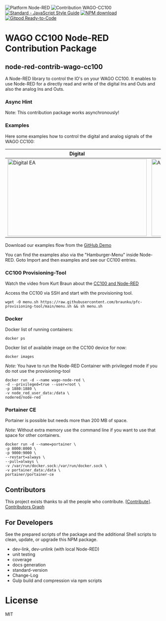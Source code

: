 ![Platform Node-RED](http://b.repl.ca/v1/Platform-Node--RED-red.png)
![Contribution WAGO-CC100](http://b.repl.ca/v1/Contribution-WAGO--CC100-orange.png)
[![Standard - JavaScript Style Guide](https://img.shields.io/badge/code%20style-standard-brightgreen.svg)](http://standardjs.com/)
[![NPM download](https://img.shields.io/npm/dm/node-red-contrib-wago-cc100.svg)](http://www.npm-stats.com/~packages/node-red-contrib-wago-cc100)
[![Gitpod Ready-to-Code](https://img.shields.io/badge/Gitpod-ready--to--code-blue?logo=gitpod)](https://gitpod.io/#https://github.com/Helmut-Saal/CC100-Node-Red)

# WAGO CC100 Node-RED Contribution Package

## node-red-contrib-wago-cc100

A Node-RED library to control the IO's on your WAGO CC100.
It enables to use Node-RED for a directly read and write 
of the digital Ins and Outs and also the analog Ins and Outs.

### Async Hint

Note: This contribution package works asynchronously!

### Examples

Here some examples how to control the digital and analog signals of the WAGO CC100:

| Digital                                                                                                                                  | Analog |
|------------------------------------------------------------------------------------------------------------------------------------------| --- |
| <img src="https://github.com/Helmut-Saal/CC100-Node-Red/blob/master/Digital.png?raw=true" alt="Digital EA" height="250px" width="450px"> | <img src="https://github.com/Helmut-Saal/CC100-Node-Red/blob/master/Analog.png?raw=true" alt="Analog EA" height="250px" width="450px"> |


Download our examples flow from the [GitHub Demo](https://github.com/Helmut-Saal/CC100-Node-Red/blob/master/examples/)

You can find the examples also via the "Hamburger-Menu" inside Node-RED. 
Goto Import and then examples and see our CC100 entries.


### CC100 Provisioning-Tool

Watch the video from Kurt Braun about the [CC100 and Node-RED](https://www.youtube.com/watch?v=5s5g0veA5kA)

Access the CC100 via SSH and start with the provisioning tool.

	wget -O menu.sh https://raw.githubusercontent.com/braunku/pfc-provisioning-tool/main/menu.sh && sh menu.sh

### Docker

Docker list of running containers:
    
    docker ps

Docker list of available image on the CC100 device for now:

    docker images

*Note:* You have to run the Node-RED Container 
with privileged mode if you do not use the provisioning-tool

    docker run -d --name wago-node-red \
    -d --privileged=true --user=root \
    -p 1880:1880 \
    -v node_red_user_data:/data \
    nodered/node-red

### Portainer CE

Portainer is possible but needs more than 200 MB of space.

*Note:* Without extra memory use the command line 
if you want to use that space for other containers.

	docker run -d --name=portainer \
	-p 8000:8000 \
	-p 9000:9000 \
	--restart=always \
	--pull=always \
	-v /var/run/docker.sock:/var/run/docker.sock \
	-v portainer_data:/data \
	portainer/portainer-ce

## Contributors

This project exists thanks to all the people who contribute. [[Contribute](CONTRIBUTING.md)].
<a href="https://github.com/Helmut-Saal/CC100-Node-Red/graphs/contributors">Contributors Graph</a>

## For Developers

See the prepared scripts of the package and the additional Shell scripts 
to clean, update, or upgrade this NPM package.

* dev-link, dev-unlink (with local Node-RED)
* unit testing
* coverage
* docs generation
* standard-version
* Change-Log
* Gulp build and compression via npm scripts

# License

MIT